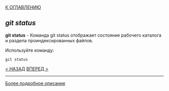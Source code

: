 [К ОГЛАВЛЕНИЮ](readme.md)

## ***git status***

**git status** - Команда git status отображает состояние рабочего каталога и раздела проиндексированных файлов.

Используйте команду:

```bash=
git status
```
[< НАЗАД](push.md) [ВПЕРЕД >](pull.md)

---
[Более подробное описание](https://www.atlassian.com/ru/git/tutorials/inspecting-a-repository#:~:text=%D0%9A%D0%BE%D0%BC%D0%B0%D0%BD%D0%B4%D0%B0%20git%20status%20%D0%BE%D1%82%D0%BE%D0%B1%D1%80%D0%B0%D0%B6%D0%B0%D0%B5%D1%82%20%D1%81%D0%BE%D1%81%D1%82%D0%BE%D1%8F%D0%BD%D0%B8%D0%B5,%D0%BF%D1%80%D0%B8%20%D0%B2%D1%8B%D0%B2%D0%BE%D0%B4%D0%B5%20%D0%B4%D0%B0%D0%BD%D0%BD%D1%8B%D1%85%20%D0%BE%20%D1%81%D0%BE%D1%81%D1%82%D0%BE%D1%8F%D0%BD%D0%B8%D0%B8.)